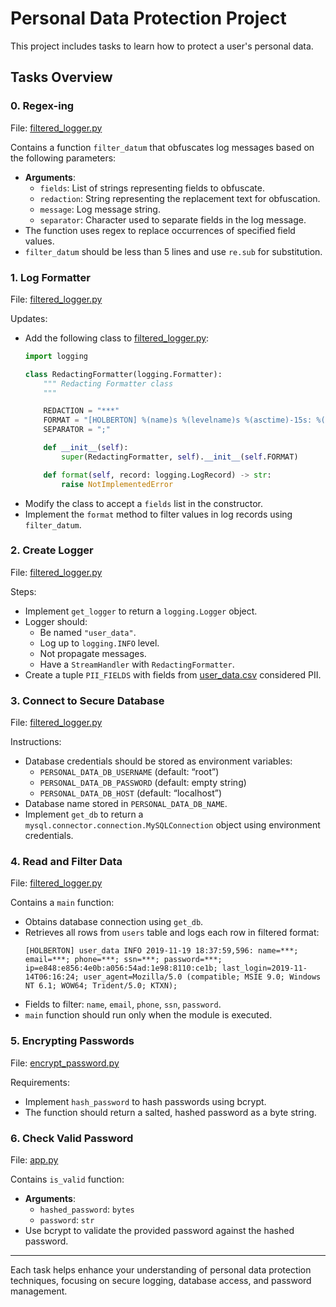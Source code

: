 # Personal Data Protection Project

This project includes tasks to learn how to protect a user's personal data.

## Tasks Overview

### 0. Regex-ing
File: [filtered_logger.py](filtered_logger.py)

Contains a function `filter_datum` that obfuscates log messages based on the following parameters:
- **Arguments**:
  - `fields`: List of strings representing fields to obfuscate.
  - `redaction`: String representing the replacement text for obfuscation.
  - `message`: Log message string.
  - `separator`: Character used to separate fields in the log message.
- The function uses regex to replace occurrences of specified field values.
- `filter_datum` should be less than 5 lines and use `re.sub` for substitution.

### 1. Log Formatter
File: [filtered_logger.py](filtered_logger.py)

Updates:
- Add the following class to [filtered_logger.py](filtered_logger.py):
  ```python
  import logging

  class RedactingFormatter(logging.Formatter):
      """ Redacting Formatter class
      """

      REDACTION = "***"
      FORMAT = "[HOLBERTON] %(name)s %(levelname)s %(asctime)-15s: %(message)s"
      SEPARATOR = ";"

      def __init__(self):
          super(RedactingFormatter, self).__init__(self.FORMAT)

      def format(self, record: logging.LogRecord) -> str:
          raise NotImplementedError
  ```
- Modify the class to accept a `fields` list in the constructor.
- Implement the `format` method to filter values in log records using `filter_datum`.

### 2. Create Logger
File: [filtered_logger.py](filtered_logger.py)

Steps:
- Implement `get_logger` to return a `logging.Logger` object.
- Logger should:
  - Be named `"user_data"`.
  - Log up to `logging.INFO` level.
  - Not propagate messages.
  - Have a `StreamHandler` with `RedactingFormatter`.
- Create a tuple `PII_FIELDS` with fields from [user_data.csv](user_data.csv) considered PII.

### 3. Connect to Secure Database
File: [filtered_logger.py](filtered_logger.py)

Instructions:
- Database credentials should be stored as environment variables:
  - `PERSONAL_DATA_DB_USERNAME` (default: “root”)
  - `PERSONAL_DATA_DB_PASSWORD` (default: empty string)
  - `PERSONAL_DATA_DB_HOST` (default: “localhost”)
- Database name stored in `PERSONAL_DATA_DB_NAME`.
- Implement `get_db` to return a `mysql.connector.connection.MySQLConnection` object using environment credentials.

### 4. Read and Filter Data
File: [filtered_logger.py](filtered_logger.py)

Contains a `main` function:
- Obtains database connection using `get_db`.
- Retrieves all rows from `users` table and logs each row in filtered format:
  ```log
  [HOLBERTON] user_data INFO 2019-11-19 18:37:59,596: name=***; email=***; phone=***; ssn=***; password=***; ip=e848:e856:4e0b:a056:54ad:1e98:8110:ce1b; last_login=2019-11-14T06:16:24; user_agent=Mozilla/5.0 (compatible; MSIE 9.0; Windows NT 6.1; WOW64; Trident/5.0; KTXN);
  ```
- Fields to filter: `name`, `email`, `phone`, `ssn`, `password`.
- `main` function should run only when the module is executed.

### 5. Encrypting Passwords
File: [encrypt_password.py](encrypt_password.py)

Requirements:
- Implement `hash_password` to hash passwords using bcrypt.
- The function should return a salted, hashed password as a byte string.

### 6. Check Valid Password
File: [app.py](app.py)

Contains `is_valid` function:
- **Arguments**:
  - `hashed_password`: `bytes`
  - `password`: `str`
- Use bcrypt to validate the provided password against the hashed password.

---

Each task helps enhance your understanding of personal data protection techniques, focusing on secure logging, database access, and password management.